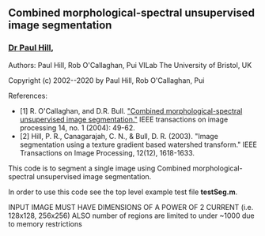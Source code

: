 <h2>Combined morphological-spectral unsupervised image segmentation</h2>
<h3><a href="www.bris.ac.uk/engineering/people/paul-r-hill/index.html">Dr Paul Hill</a>, </h3>
<p>
Authors: Paul Hill, Rob O'Callaghan, Pui
         VILab
        The University of Bristol, UK

Copyright (c) 2002--2020 by  Paul Hill, Rob O'Callaghan, Pui

   References:
*    [1] R. O'Callaghan,  and D.R. Bull. ["Combined morphological-spectral 
        unsupervised image segmentation."](https://ieeexplore.ieee.org/document/1369329) IEEE transactions on image
        processing 14, no. 1 (2004): 49-62.
*    [2] Hill, P. R., Canagarajah, C. N., & Bull, D. R. (2003). "Image 
        segmentation using a texture gradient based watershed transform."
        IEEE Transactions on Image Processing, 12(12), 1618-1633.

 This code is to segment a single image using Combined morphological-
 spectral unsupervised image segmentation.  

In order to use this code see the top level example test file **testSeg.m**.


INPUT IMAGE MUST HAVE DIMENSIONS OF A POWER OF 2 CURRENT (i.e. 128x128, 256x256)
ALSO number of regions are limited to under ~1000 due to memory restrictions
</p>
<p> 



